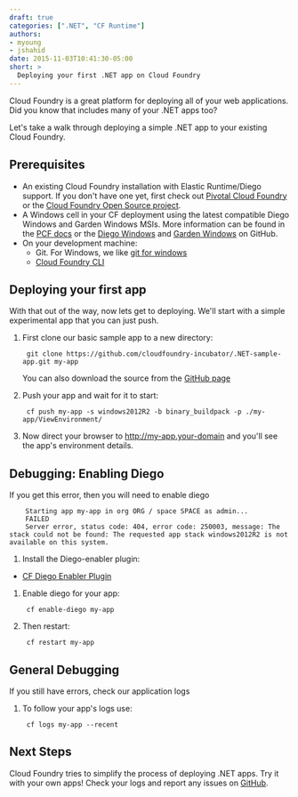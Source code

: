 ```yaml
---
draft: true
categories: [".NET", "CF Runtime"]
authors:
- myoung
- jshahid
date: 2015-11-03T10:41:30-05:00
short: >
  Deploying your first .NET app on Cloud Foundry
---
```


Cloud Foundry is a great platform for deploying all of your web applications. Did you know that includes many of your .NET apps too?

Let's take a walk through deploying a simple .NET app to your existing Cloud Foundry.

## Prerequisites

* An existing Cloud Foundry installation with Elastic Runtime/Diego support. If you don't have one yet, first check out [Pivotal Cloud Foundry](http://pivotal.io/platform) or the [Cloud Foundry Open Source project](http://docs.cloudfoundry.org/deploying/).
* A Windows cell in your CF deployment using the latest compatible Diego Windows and Garden Windows MSIs. More information can be found in the [PCF docs](http://docs.pivotal.io/pivotalcf/opsguide/deploying-diego.html) or the [Diego Windows](https://github.com/cloudfoundry-incubator/diego-windows-release) and [Garden Windows](https://github.com/cloudfoundry-incubator/garden-windows-release) on GitHub.
* On your development machine:
  * Git. For Windows, we like [git for windows](https://git-for-windows.github.io/)
  * [Cloud Foundry CLI](https://github.com/cloudfoundry/cli)

## Deploying your first app

With that out of the way, now lets get to deploying. We'll start with a simple experimental app that you can just push.

1. First clone our basic sample app to a new directory:

        git clone https://github.com/cloudfoundry-incubator/.NET-sample-app.git my-app

   You can also download the source from the [GitHub page](https://github.com/cloudfoundry-incubator/.NET-sample-app)

1. Push your app and wait for it to start:

        cf push my-app -s windows2012R2 -b binary_buildpack -p ./my-app/ViewEnvironment/

1. Now direct your browser to http://my-app.your-domain and you'll see the app's environment details.


## Debugging: Enabling Diego

If you get this error, then you will need to enable diego


		Starting app my-app in org ORG / space SPACE as admin...
		FAILED
		Server error, status code: 404, error code: 250003, message: The stack could not be found: The requested app stack windows2012R2 is not available on this system.

1. Install the Diego-enabler plugin:

  * [CF Diego Enabler Plugin](https://github.com/cloudfoundry-incubator/Diego-Enabler)

1. Enable diego for your app:

        cf enable-diego my-app

1. Then restart:

        cf restart my-app

## General Debugging

If you still have errors, check our application logs

1. To follow your app's logs use:

        cf logs my-app --recent

## Next Steps

Cloud Foundry tries to simplify the process of deploying .NET apps. Try it with your own apps! Check your logs and report any issues on [GitHub](https://github.com/cloudfoundry-incubator/diego-windows-release).